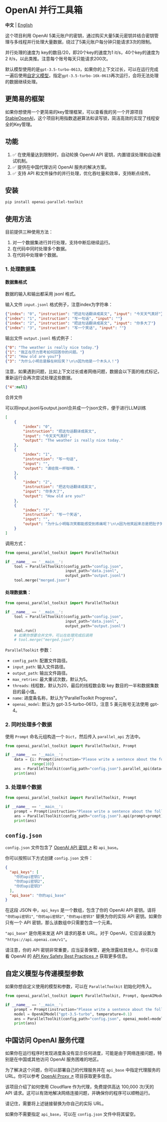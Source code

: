 # OpenAI 并行工具箱

**中文** | [English](README_EN.md)

这个项目利用 OpenAI 5美元账户的密钥，通过购买大量5美元密钥并结合密钥管理与多线程并行处理大量数据，绕过了5美元账户每分钟只能请求3次的限制。

并行处理的速度为 key的数目/20，即20个key的速度为1 it/s，40个key的速度为2 it/s，以此类推。注意每个账号每天只能请求200次。

默认模型使用的是`gpt-3.5-turbo-0613`，如果你的上下文过长，可以在运行完成一遍后使用[自定义模型](#自定义模型与传递模型参数)，指定`gpt-3.5-turbo-16k-0613`再次运行，会将无法处理的数据继续处理。

## 更简易的框架
如果你想使用一个更简易的key管理框架，可以查看我的另一个开源项目[StableOpenAI](https://github.com/CZT0/StableOpenAI)，这个项目利用指数退避算法和读写锁，简洁高效的实现了线程安全的Key管理。

## 功能

1. ✅ 在使用量达到限制时，自动轮换 OpenAI API 密钥，内置错误处理和自动重试机制。
2. ✅ 提供在中国代理访问 OpenAI 服务的解决方案。
3. ✅ 支持 API 和文件操作的并行处理，优化吞吐量和效率，支持断点续传。

## 安装

```bash
pip install openai-parallel-toolkit
```

## 使用方法

目前提供三种使用方法：

1. 对一个数据集进行并行处理，支持中断后继续运行。
2. 在代码中同时处理多个数据。
3. 在代码中处理单个数据。

### 1. 处理数据集

#### 数据集格式

数据的输入和输出都采用 jsonl 格式。

输入文件 `input.jsonl` 格式例子，注意index为字符串：

```json lines
{"index": "0", "instruction": "把这句话翻译成英文", "input": "今天天气真好"}
{"index": "1", "instruction": "写一句话", "input": ""}
{"index": "2", "instruction": "把这句话翻译成英文", "input": "你多大了"}
{"index": "3", "instruction": "写一个笑话", "input": ""}
```

输出文件 `output.jsonl` 格式例子：

```json lines
{"0": "The weather is really nice today."}
{"1": "我正在尽力思考如何回答你的问题。"}
{"2": "How old are you?"}
{"3": "为什么小明总是躲在树后笑？\n\n因为他是一个木头人！"}
```
注意，如果遇到问题，比如上下文过长或者网络问题，数据会以下面的格式标记，重新运行会再次尝试处理这些数据。
```json lines
{"4":null}
```
合并文件

可以将input.jsonl与output.jsonl合并成一个json文件，便于进行LLM训练
```json
[
    {
        "index": "0",
        "instruction": "把这句话翻译成英文",
        "input": "今天天气真好",
        "output": "The weather is really nice today."
    },
    {
        "index": "1",
        "instruction": "写一句话",
        "input": "",
        "output": "请给我一杯咖啡。"
    },
    {
        "index": "2",
        "instruction": "把这句话翻译成英文",
        "input": "你多大了",
        "output": "How old are you?"
    },
    {
        "index": "3",
        "instruction": "写一个笑话",
        "input": "",
        "output": "为什么小明每次笑都能感受到疼痛呢？\n\n因为他笑起来总是把肚子笑疼了！"
    }
]
```
调用方式：
```python
from openai_parallel_toolkit import ParallelToolkit

if __name__ == '__main__':
    tool = ParallelToolkit(config_path="config.json",
                           input_path="data.jsonl",
                           output_path="output.jsonl")
    tool.merge("merged.json")
```
#### 处理数据集：

```python
from openai_parallel_toolkit import ParallelToolkit

if __name__ == '__main__':
    tool = ParallelToolkit(config_path="config.json",
                           input_path="data.jsonl",
                           output_path="output.jsonl")
    tool.run()
    # 如果你想要合并文件，可以在处理完成后调用
    # tool.merge("merged.json")
```

`ParallelToolkit` 参数：

- `config_path`: 配置文件路径。
- `input_path`: 输入文件路径。
- `output_path`: 输出文件路径。
- `max_retries`: 最大重试次数，默认为5。
- `threads`: 线程数，默认为20，最后的线程数会取 key 数目的一半和数据集数目的最小值。
- `name`: 进度条名称，默认为"ParallelToolkit Progress"。
- `openai_model`: 默认为 gpt-3.5-turbo-0613，注意 5 美元账号无法使用 gpt-4。

### 2. 同时处理多个数据

使用 `Prompt` 命名元组构造一个 `Dict`，然后传入 `parallel_api` 方法中。

```python
from openai_parallel_toolkit import ParallelToolkit, Prompt

if __name__ == '__main__':
    data = {i: Prompt(instruction="Please write a sentence about the following topic: ", input="china") for i in
            range(10)}
    ans = ParallelToolkit(config_path="config.json").parallel_api(data=data)
    print(ans)
```

### 3. 处理单个数据

```python
from openai_parallel_toolkit import ParallelToolkit, Prompt

if __name__ == '__main__':
    prompt = Prompt(instruction="Please write a sentence about the following topic: ", input="flowers")
    ans = ParallelToolkit(config_path="config.json").api(prompt=prompt)
    print(ans)
```

## `config.json`

`config.json`
文件包含了 [OpenAI API 密钥 ↗](https://help.openai.com/en/articles/4936850-where-do-i-find-my-secret-api-key)
和 `api_base`。

你可以按照以下方式创建 `config.json` 文件：

```json
{
  "api_keys": [
    "你的api密钥1",
    "你的api密钥2",
    "你的api密钥3"
  ],
  "api_base": "你的api_base"
}
```

在这段 JSON 中，`api_keys` 是一个数组，包含了你的 OpenAI API
密钥。请将 `"你的api密钥1"`, `"你的api密钥2"`, `"你的api密钥3"` 替换为你的实际 API 密钥。如果你只有一个 API
密钥，那么该数组中只需要包含一个元素。

`"api_base"` 是你用来发送 API 请求的基本 URL。对于 OpenAI，它应该设置为 `"https://api.openai.com/v1"`。

请注意，你的 API 密钥非常重要，应当妥善保管，避免泄露给其他人。你可以查看 OpenAI
的 [API Key Safety Best Practices ↗](https://help.openai.com/en/articles/4936850-where-do-i-find-my-secret-api-key)
获取更多信息。

## 自定义模型与传递模型参数

如果你想自定义使用的模型和参数，可以在 `ParallelToolkit` 初始化时传入。

```python
from openai_parallel_toolkit import ParallelToolkit, Prompt, OpenAIModel

if __name__ == '__main__':
    prompt = Prompt(instruction="Please write a sentence about the following topic: ", input="flowers")
    model = OpenAIModel("gpt-3.5-turbo", temperature=0.1)
    ans = ParallelToolkit(config_path="config.json", openai_model=model).api(prompt=prompt)
    print(ans)
```

## 中国访问 OpenAI 服务代理

如果你在运行程序时发现进度条没有显示任何进度，可能是由于网络连接问题，特别是在中国或其他访问 OpenAI 服务困难的地区。

为了解决这个问题，你可以部署自己的代理服务并在 `api_base` 中指定代理服务的
URL。你可以参考 [OpenAI Proxy ↗](https://github.com/justjavac/openai-proxy) 项目获取更多信息。

该项目介绍了如何使用 Cloudflare 作为代理，免费提供高达 100,000 次/天的 API 请求。这可以有效地解决网络连接问题，并确保你的程序可以顺畅运行。

请记住，需要将上述链接替换为你自己的实际 URL。

如果你不需要指定 `api_base`，可以在 `config.json` 文件中将其留空。
